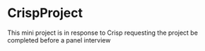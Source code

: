 # CrispProject
This mini project is in response to Crisp requesting the project be completed before a panel interview

